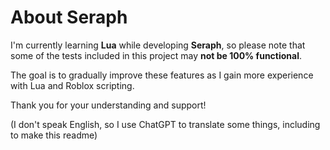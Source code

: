 # About Seraph

I'm currently learning **Lua** while developing **Seraph**, so please note that some of the tests included in this project may **not be 100% functional**.  

The goal is to gradually improve these features as I gain more experience with Lua and Roblox scripting.  

Thank you for your understanding and support!

(I don't speak English, so I use ChatGPT to translate some things, including to make this readme)

